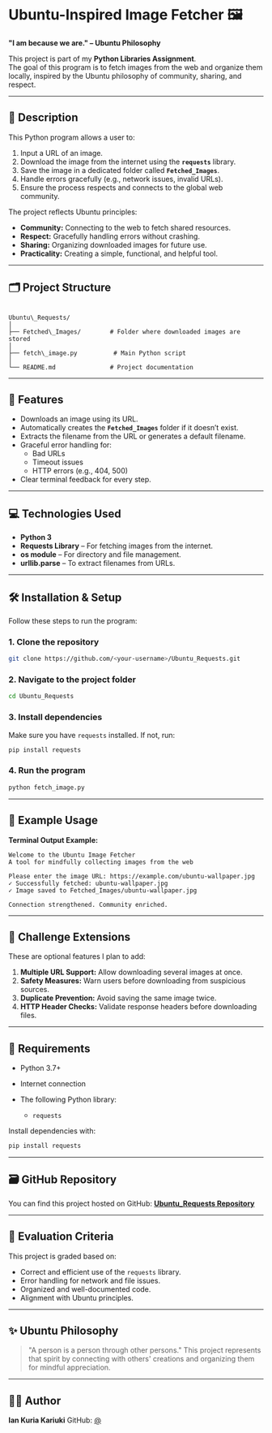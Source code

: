 # Ubuntu-Inspired Image Fetcher 🖼️

**"I am because we are." – Ubuntu Philosophy**

This project is part of my **Python Libraries Assignment**.  
The goal of this program is to fetch images from the web and organize them locally, inspired by the Ubuntu philosophy of community, sharing, and respect.

---

## 📖 Description
This Python program allows a user to:
1. Input a URL of an image.
2. Download the image from the internet using the **`requests`** library.
3. Save the image in a dedicated folder called **`Fetched_Images`**.
4. Handle errors gracefully (e.g., network issues, invalid URLs).
5. Ensure the process respects and connects to the global web community.

The project reflects Ubuntu principles:
- **Community:** Connecting to the web to fetch shared resources.  
- **Respect:** Gracefully handling errors without crashing.  
- **Sharing:** Organizing downloaded images for future use.  
- **Practicality:** Creating a simple, functional, and helpful tool.  

---

## 🗂️ Project Structure
```

Ubuntu\_Requests/
│
├── Fetched\_Images/        # Folder where downloaded images are stored
│
├── fetch\_image.py          # Main Python script
│
└── README.md               # Project documentation

````

---

## 🚀 Features
- Downloads an image using its URL.
- Automatically creates the **`Fetched_Images`** folder if it doesn’t exist.
- Extracts the filename from the URL or generates a default filename.
- Graceful error handling for:
  - Bad URLs
  - Timeout issues
  - HTTP errors (e.g., 404, 500)
- Clear terminal feedback for every step.

---

## 💻 Technologies Used
- **Python 3**
- **Requests Library** – For fetching images from the internet.
- **os module** – For directory and file management.
- **urllib.parse** – To extract filenames from URLs.

---

## 🛠️ Installation & Setup
Follow these steps to run the program:

### **1. Clone the repository**
```bash
git clone https://github.com/<your-username>/Ubuntu_Requests.git
````

### **2. Navigate to the project folder**

```bash
cd Ubuntu_Requests
```

### **3. Install dependencies**

Make sure you have `requests` installed. If not, run:

```bash
pip install requests
```

### **4. Run the program**

```bash
python fetch_image.py
```

---

## 📝 Example Usage

**Terminal Output Example:**

```
Welcome to the Ubuntu Image Fetcher
A tool for mindfully collecting images from the web

Please enter the image URL: https://example.com/ubuntu-wallpaper.jpg
✓ Successfully fetched: ubuntu-wallpaper.jpg
✓ Image saved to Fetched_Images/ubuntu-wallpaper.jpg

Connection strengthened. Community enriched.
```

---

## 🧪 Challenge Extensions

These are optional features I plan to add:

1. **Multiple URL Support:** Allow downloading several images at once.
2. **Safety Measures:** Warn users before downloading from suspicious sources.
3. **Duplicate Prevention:** Avoid saving the same image twice.
4. **HTTP Header Checks:** Validate response headers before downloading files.

---

## 📌 Requirements

* Python 3.7+
* Internet connection
* The following Python library:

  * `requests`

Install dependencies with:

```bash
pip install requests
```

---

## 🗃️ GitHub Repository

You can find this project hosted on GitHub:
[**Ubuntu\_Requests Repository**](https://github.com/<your-username>/Ubuntu_Requests)

---

## 🧭 Evaluation Criteria

This project is graded based on:

* Correct and efficient use of the `requests` library.
* Error handling for network and file issues.
* Organized and well-documented code.
* Alignment with Ubuntu principles.

---

## ✨ Ubuntu Philosophy

> "A person is a person through other persons."
> This project represents that spirit by connecting with others' creations and organizing them for mindful appreciation.

---

## 🧑‍💻 Author

**Ian Kuria Kariuki**
GitHub: [@<iainkuria>](https://github.com/<iainkuria>)
